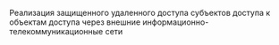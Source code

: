 Реализация защищенного удаленного доступа субъектов доступа к объектам доступа через  внешние информационно-телекоммуникационные сети